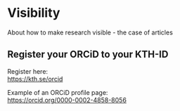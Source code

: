 # Visibility
 About how to make research visible - the case of articles

## Register your ORCiD to your KTH-ID

Register here:     
https://kth.se/orcid

Example of an ORCiD profile page:      
https://orcid.org/0000-0002-4858-8056

##



##



##



##





